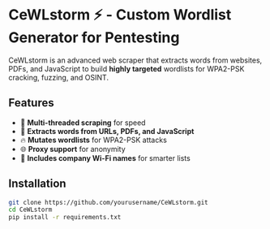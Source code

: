 # CeWLstorm ⚡ - Custom Wordlist Generator for Pentesting

CeWLstorm is an advanced web scraper that extracts words from websites, PDFs, and JavaScript to build **highly targeted** wordlists for WPA2-PSK cracking, fuzzing, and OSINT.

## Features
- 🚀 **Multi-threaded scraping** for speed
- 🔗 **Extracts words from URLs, PDFs, and JavaScript**
- 🔥 **Mutates wordlists** for WPA2-PSK attacks
- 🌐 **Proxy support** for anonymity
- 📡 **Includes company Wi-Fi names** for smarter lists

## Installation
```bash
git clone https://github.com/yourusername/CeWLstorm.git
cd CeWLstorm
pip install -r requirements.txt
